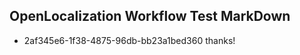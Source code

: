 ## OpenLocalization Workflow Test MarkDown
* 2af345e6-1f38-4875-96db-bb23a1bed360 thanks!

<!--HONumber=Dec16_HO1-->


